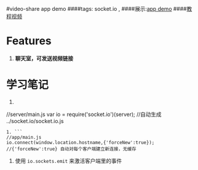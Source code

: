 #video-share app demo
####tags: socket.io ,
####展示:[app demo](https://video-share-alok.herokuapp.com/)
####[教程视频](https://code.tutsplus.com/courses/connect-the-web-with-websockets/)
# Features
1. **聊天室，可发送视频链接**

# 学习笔记
1. ```
//server/main.js
var io = require('socket.io')(server); 
//自动生成 ../socket.io/socket.io.js
```
1. ```
//app/main.js 
io.connect(window.location.hostname,{'forceNew':true}); 
//{'forceNew':true} 自动对每个客户端建立新连接，无缓存
```
1. 使用 `io.sockets.emit` 来激活客户端里的事件



